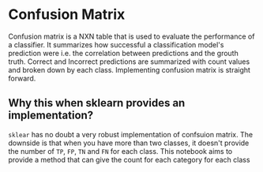 # Confusion Matrix

Confusion matrix is a NXN table that is used to evaluate the performance of a classifier.
It summarizes how successful a classification model's prediction were i.e. the correlation
between predictions and the grouth truth. 
Correct and Incorrect predictions are summarized with count values and broken down by each class. Implementing confusion matrix 
is straight forward. 

## Why this when sklearn provides an implementation?
`sklear` has no doubt a very robust implementation of confsuion matrix. The downside is that when you have more than two classes,
it doesn't provide the number of `TP`, `FP`, `TN` and `FN` for each class. This notebook aims to provide a method that can give the count for each category for each class
